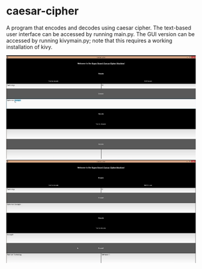 # caesar-cipher
A program that encodes and decodes using caesar cipher. 
The text-based user interface can be accessed by running main.py. 
The GUI version can be accessed by running kivymain.py; note that this requires a working installation of kivy. 

<img src="images/Ceasar.PNG">
<img src="images/Ceasar2.PNG"> 
